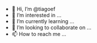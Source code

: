 - 👋 Hi, I’m @tiagoef
- 👀 I’m interested in ...
- 🌱 I’m currently learning ...
- 💞️ I’m looking to collaborate on ...
- 📫 How to reach me ...

<!---
tiagoef/tiagoef is a ✨ special ✨ repository because its `README.md` (this file) appears on your GitHub profile.
You can click the Preview link to take a look at your changes.
--->

